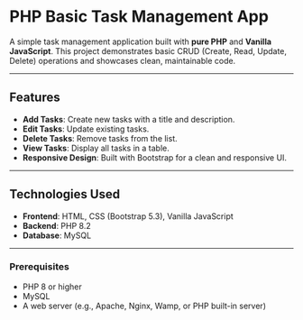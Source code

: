 # PHP Basic Task Management App

A simple task management application built with **pure PHP** and **Vanilla JavaScript**. This project demonstrates basic CRUD (Create, Read, Update, Delete) operations and showcases clean, maintainable code.

---

## Features

- **Add Tasks**: Create new tasks with a title and description.
- **Edit Tasks**: Update existing tasks.
- **Delete Tasks**: Remove tasks from the list.
- **View Tasks**: Display all tasks in a table.
- **Responsive Design**: Built with Bootstrap for a clean and responsive UI.

---

## Technologies Used

- **Frontend**: HTML, CSS (Bootstrap 5.3), Vanilla JavaScript
- **Backend**: PHP 8.2
- **Database**: MySQL

---

### Prerequisites

- PHP 8 or higher
- MySQL
- A web server (e.g., Apache, Nginx, Wamp, or PHP built-in server)
